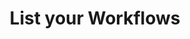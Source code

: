 ---
title: List your Workflows
excerpt: This endpoint returns a list of all your workflows.
api:
  file: openapi.json
  operationId: list_workflows
hidden: false
---
